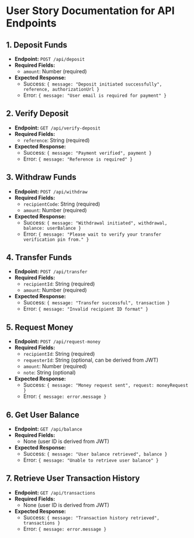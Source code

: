 # User Story Documentation for API Endpoints

## 1. Deposit Funds
- **Endpoint:** `POST /api/deposit`
- **Required Fields:**
  - `amount`: Number (required)
- **Expected Response:**
  - Success: `{ message: "Deposit initiated successfully", reference, authorizationUrl }`
  - Error: `{ message: "User email is required for payment" }`

## 2. Verify Deposit
- **Endpoint:** `GET /api/verify-deposit`
- **Required Fields:**
  - `reference`: String (required)
- **Expected Response:**
  - Success: `{ message: "Payment verified", payment }`
  - Error: `{ message: "Reference is required" }`

## 3. Withdraw Funds
- **Endpoint:** `POST /api/withdraw`
- **Required Fields:**
  - `recipientCode`: String (required)
  - `amount`: Number (required)
- **Expected Response:**
  - Success: `{ message: "Withdrawal initiated", withdrawal, balance: userBalance }`
  - Error: `{ message: "Please wait to verify your transfer verification pin from." }`

## 4. Transfer Funds
- **Endpoint:** `POST /api/transfer`
- **Required Fields:**
  - `recipientId`: String (required)
  - `amount`: Number (required)
- **Expected Response:**
  - Success: `{ message: "Transfer successful", transaction }`
  - Error: `{ message: "Invalid recipient ID format" }`

## 5. Request Money
- **Endpoint:** `POST /api/request-money`
- **Required Fields:**
  - `recipientId`: String (required)
  - `requesterId`: String (optional, can be derived from JWT)
  - `amount`: Number (required)
  - `note`: String (optional)
- **Expected Response:**
  - Success: `{ message: "Money request sent", request: moneyRequest }`
  - Error: `{ message: error.message }`

## 6. Get User Balance
- **Endpoint:** `GET /api/balance`
- **Required Fields:**
  - None (user ID is derived from JWT)
- **Expected Response:**
  - Success: `{ message: "User balance retrieved", balance }`
  - Error: `{ message: "Unable to retrieve user balance" }`

## 7. Retrieve User Transaction History
- **Endpoint:** `GET /api/transactions`
- **Required Fields:**
  - None (user ID is derived from JWT)
- **Expected Response:**
  - Success: `{ message: "Transaction history retrieved", transactions }`
  - Error: `{ message: error.message }`
